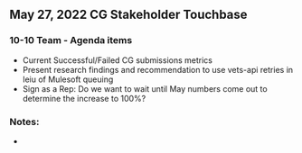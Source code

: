 ## May 27, 2022 CG Stakeholder Touchbase

### 10-10 Team - Agenda items
- Current Successful/Failed CG submissions metrics
- Present research findings and recommendation to use vets-api retries in leiu of Mulesoft queuing
- Sign as a Rep: Do we want to wait until May numbers come out to determine the increase to 100%?

### Notes:
- 
